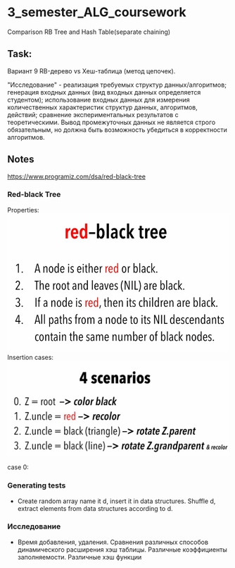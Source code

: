 # 3_semester_ALG_coursework
Comparison RB Tree and Hash Table(separate chaining)

## Task:
Вариант 9
RB-дерево vs Хеш-таблица (метод цепочек).

"Исследование" - реализация требуемых структур данных/алгоритмов; генерация входных данных (вид входных данных определяется студентом); использование входных данных для измерения количественных характеристик структур данных, алгоритмов, действий; сравнение экспериментальных результатов с теоретическими. Вывод промежуточных данных не является строго обязательным, но должна быть возможность убедиться в корректности алгоритмов. 

## Notes

https://www.programiz.com/dsa/red-black-tree

### Red-black Tree

Properties:
![img.png](src/img.png)
Insertion cases:
![img_1.png](src/img_1.png)

case 0: 

### Generating tests

- Create random array name it d, insert it in data structures. Shuffle d, extract elements from data structures according to d.

### Исследование
- Время добавления, удаления. Сравнения различных способов динамического расширения хэш таблицы. Различные коэффициенты заполняемости. Различные хэш функции